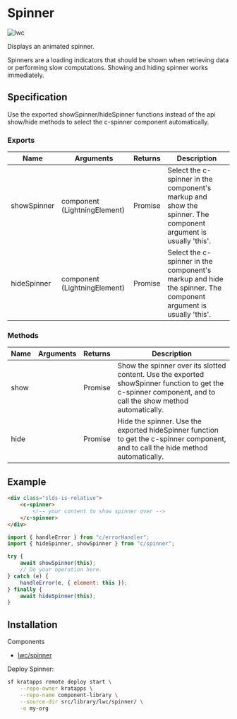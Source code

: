 # Spinner

![lwc](https://img.shields.io/badge/LWC-component-blue)

Displays an animated spinner.

Spinners are a loading indicators that should be shown when retrieving data or
performing slow computations. Showing and hiding spinner works immediately.

## Specification

Use the exported showSpinner/hideSpinner functions instead of the api show/hide
methods to select the c-spinner component automatically.

### Exports

| Name        | Arguments                    | Returns | Description                                                                                                    |
| ----------- | ---------------------------- | ------- | -------------------------------------------------------------------------------------------------------------- |
| showSpinner | component (LightningElement) | Promise | Select the c-spinner in the component's markup and show the spinner. The component argument is usually 'this'. |
| hideSpinner | component (LightningElement) | Promise | Select the c-spinner in the component's markup and hide the spinner. The component argument is usually 'this'. |

### Methods

| Name | Arguments | Returns | Description                                                                                                                                                 |
| ---- | --------- | ------- | ----------------------------------------------------------------------------------------------------------------------------------------------------------- |
| show |           | Promise | Show the spinner over its slotted content. Use the exported showSpinner function to get the c-spinner component, and to call the show method automatically. |
| hide |           | Promise | Hide the spinner. Use the exported hideSpinner function to get the c-spinner component, and to call the hide method automatically.                          |

## Example

```html
<div class="slds-is-relative">
    <c-spinner>
        <!-- your content to show spinner over -->
    </c-spinner>
</div>
```

```js
import { handleError } from "c/errorHandler";
import { hideSpinner, showSpinner } from "c/spinner";

try {
    await showSpinner(this);
    // Do your operation here.
} catch (e) {
    handleError(e, { element: this });
} finally {
    await hideSpinner(this);
}
```

## Installation

Components

-   [lwc/spinner](https://github.com/kratapps/component-library/tree/main/src/library/lwc/spinner)

Deploy Spinner:

```bash
sf kratapps remote deploy start \
    --repo-owner kratapps \
    --repo-name component-library \
    --source-dir src/library/lwc/spinner/ \
    -o my-org
```
